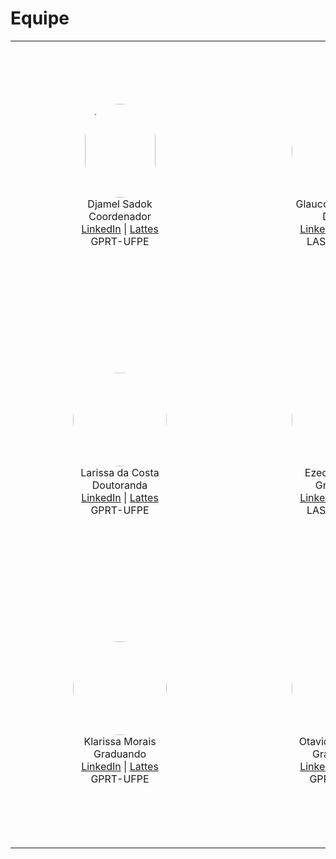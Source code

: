 # Equipe

<div align="center">
<table border="0" style="margin-left: auto; margin-right: auto;">
<tr>
<td align="center" style="padding: 100px;"><img src="http://servicosweb.cnpq.br/wspessoa/servletrecuperafoto?tipo=1&id=K4790085E0" width="113" height="150" style="border-radius: 75px;"><br>Djamel Sadok<br>Coordenador<br><a href="https://www.linkedin.com">LinkedIn</a> | <a href="http://lattes.cnpq.br">Lattes</a><br>GPRT-UFPE</td>
<td align="center" style="padding: 100px;"><img src="https://avatars.githubusercontent.com/u/7674115?size=150" width="150" height="150" style="border-radius: 75px;"><br>Glauco Gonçalves<br>Doutor<br><a href="https://www.linkedin.com">LinkedIn</a> | <a href="http://lattes.cnpq.br">Lattes</a><br>LASSE-UFPA</td>
<td align="center" style="padding: 100px;"><img src="https://avatars.githubusercontent.com/u/14842639?size=150" width="150" height="150" style="border-radius: 75px;"><br>Diego Bezerra<br>Doutorando<br><a href="https://www.linkedin.com">LinkedIn</a> | <a href="http://lattes.cnpq.br">Lattes</a><br>GPRT-UFPE</td>
</tr>
<tr>
<td align="center" style="padding: 100px;"><img src="https://media.licdn.com/dms/image/C4D03AQEAjYChQq2RdA/profile-displayphoto-shrink_200_200/0/1620424985752?e=1718841600&v=beta&t=UqifA3OlawFMhomeqfxmZxuOZg5nRtglkh2Dgtty0f8" width="150" height="150" style="border-radius: 75px;"><br>Larissa da Costa<br>Doutoranda<br><a href="https://www.linkedin.com">LinkedIn</a> | <a href="http://lattes.cnpq.br">Lattes</a><br>GPRT-UFPE</td>
<td align="center" style="padding: 100px;"><img src="https://avatars.githubusercontent.com/u/72095425?size=150" width="150" height="150" style="border-radius: 75px;"><br>Ezequiel Assis<br>Graduado<br><a href="https://www.linkedin.com">LinkedIn</a> | <a href="http://lattes.cnpq.br">Lattes</a><br>LASSE-UFPA</td>
<td align="center" style="padding: 100px;"><img src="https://avatars.githubusercontent.com/u/85590696?size=150" width="150" height="150" style="border-radius: 75px;"><br>Guilherme Melo<br>Graduando<br><a href="https://www.linkedin.com">LinkedIn</a> | <a href="http://lattes.cnpq.br">Lattes</a><br>GPRT-UFPE</td>
</tr>
<tr>
<td align="center" style="padding: 100px;"><img src="https://avatars.githubusercontent.com/u/96447435?size=150" width="150" height="150" style="border-radius: 75px;"><br>Klarissa Morais<br>Graduando<br><a href="https://www.linkedin.com">LinkedIn</a> | <a href="http://lattes.cnpq.br">Lattes</a><br>GPRT-UFPE</td>
<td align="center" style="padding: 100px;"><img src="https://avatars.githubusercontent.com/u/105547941?size=150" width="150" height="150" style="border-radius: 75px;"><br>Otavio Francisco<br>Graduando<br><a href="https://www.linkedin.com">LinkedIn</a> | <a href="http://lattes.cnpq.br">Lattes</a><br>GPRT-UFPE</td>
<td align="center" style="padding: 100px;"><img src="https://avatars.githubusercontent.com/u/112202209?size=150" width="150" height="150" style="border-radius: 75px;"><br>Rebeca Menezes<br>Graduando<br><a href="https://www.linkedin.com">LinkedIn</a> | <a href="http://lattes.cnpq.br">Lattes</a><br>GPRT-UFPE</td>
</tr>
</table>
</div>
